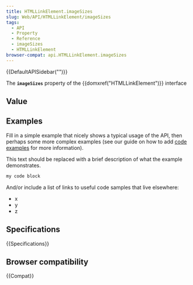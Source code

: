 ```yaml
---
title: HTMLLinkElement.imageSizes
slug: Web/API/HTMLLinkElement/imageSizes
tags:
  - API
  - Property
  - Reference
  - imageSizes
  - HTMLLinkElement
browser-compat: api.HTMLLinkElement.imageSizes
---
```

{{DefaultAPISidebar("")}}

The **`imageSizes`** property of the {{domxref("HTMLLinkElement")}} interface 

## Value



## Examples

Fill in a simple example that nicely shows a typical usage of the API, then perhaps some more complex examples (see our guide on how to add [code examples](/en-US/docs/MDN/Contribute/Structures/Code_examples) for more information).

This text should be replaced with a brief description of what the example demonstrates.

```js
my code block
```

And/or include a list of links to useful code samples that live elsewhere:

*   x
*   y
*   z

## Specifications

{{Specifications}}

## Browser compatibility

{{Compat}}


